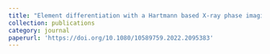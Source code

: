 ```yaml
---
title: "Element differentiation with a Hartmann based X-ray phase imaging system"
collection: publications
category: journal
paperurl: 'https://doi.org/10.1080/10589759.2022.2095383'
---
```

